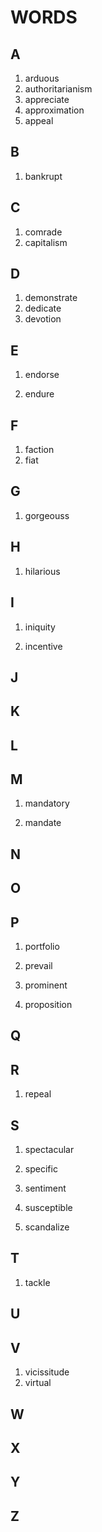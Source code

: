 # WORDS

## A

1. arduous
2. authoritarianism
3. appreciate
4. approximation
5. appeal

## B

1. bankrupt

## C

1. comrade
2. capitalism

## D

1. demonstrate
2. dedicate
3. devotion

## E

1. endorse

2. endure

## F

1. faction
2. fiat

## G

1. gorgeouss

## H

1. hilarious

## I

1. iniquity

2. incentive

## J

## K

## L

## M

1. mandatory

2. mandate

## N

## O

## P

1. portfolio

2. prevail

3. prominent

4. proposition

## Q

## R

1. repeal

## S

1. spectacular

2. specific

3. sentiment

4. susceptible

5. scandalize

## T

1. tackle

## U

## V

1. vicissitude
2. virtual

## W

## X

## Y

## Z
